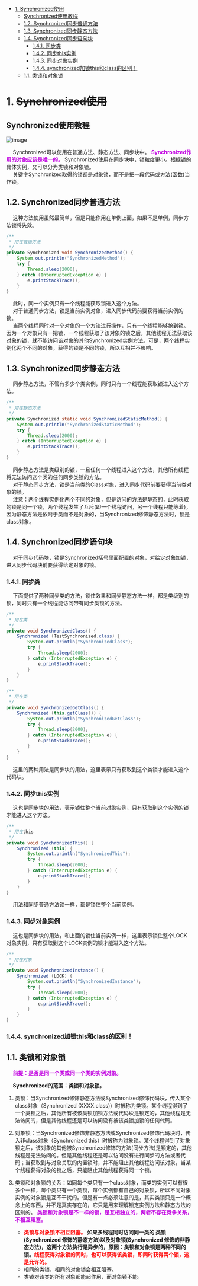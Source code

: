 

<!-- TOC -->

- [1. ~~Synchronized使用~~](#1-synchronized使用)
    - [Synchronized使用教程](#synchronized使用教程)
    - [1.2. Synchronized同步普通方法](#12-synchronized同步普通方法)
    - [1.3. Synchronized同步静态方法](#13-synchronized同步静态方法)
    - [1.4. Synchronized同步语句块](#14-synchronized同步语句块)
        - [1.4.1. 同步类](#141-同步类)
        - [1.4.2. 同步this实例](#142-同步this实例)
        - [1.4.3. 同步对象实例](#143-同步对象实例)
        - [1.4.4. synchronized加锁this和class的区别！](#144-synchronized加锁this和class的区别)
    - [1.1. 类锁和对象锁](#11-类锁和对象锁)

<!-- /TOC -->



# 1. ~~Synchronized使用~~  
## Synchronized使用教程
![image](https://gitee.com/wt1814/pic-host/raw/master/images/java/concurrent/multi-11.png)  

&emsp; Synchronized可以使用在普通方法、静态方法、同步块中。 **<font color = "clime">Synchronized作用的对象应该是唯一的。</font>** Synchronized使用在同步块中，锁粒度更小。根据锁的具体实例，又可以分为类锁和对象锁。  
&emsp; 关键字Synchronized取得的锁都是对象锁，而不是把一段代码或方法(函数)当作锁。  
<!-- 
锁非this对象具有一定的优点：如果在一个类中有很多个Synchronized方法，这时虽然能实现同步，但会受到阻塞，所以影响运行效率；但如果使用同步代码块锁非this对象，则Synchronized(非this)代码块中的程序与同步方法是异步的，不与其他锁this同步方法争抢this锁，则可 大大提高运行效率。  
在大多数的情况下，同步Synchronized代码块都不使用String作为锁对象，而改用其他，比如new Object()实例化一个 Object对象，但它并不放人缓存中。  
-->


## 1.2. Synchronized同步普通方法  
&emsp; 这种方法使用虽然最简单，但是只能作用在单例上面，如果不是单例，同步方法锁将失效。  

```java
/**
 * 用在普通方法
 */
private Synchronized void SynchronizedMethod() {
    System.out.println("SynchronizedMethod");
    try {
        Thread.sleep(2000);
    } catch (InterruptedException e) {
        e.printStackTrace();
    }
}
```
&emsp; 此时，同一个实例只有一个线程能获取锁进入这个方法。  
&emsp; 对于普通同步方法，锁是当前实例对象，进入同步代码前要获得当前实例的锁。  
&emsp; 当两个线程同时对一个对象的一个方法进行操作，只有一个线程能够抢到锁。因为一个对象只有一把锁，一个线程获取了该对象的锁之后，其他线程无法获取该对象的锁，就不能访问该对象的其他Synchronized实例方法。可是，两个线程实例化两个不同的对象，获得的锁是不同的锁，所以互相并不影响。  

## 1.3. Synchronized同步静态方法  
&emsp; 同步静态方法，不管有多少个类实例，同时只有一个线程能获取锁进入这个方法。  

```java
/**
 * 用在静态方法
 */
private Synchronized static void SynchronizedStaticMethod() {
    System.out.println("SynchronizedStaticMethod");
    try {
        Thread.sleep(2000);
    } catch (InterruptedException e) {
        e.printStackTrace();
    }
}
```
&emsp; 同步静态方法是类级别的锁，一旦任何一个线程进入这个方法，其他所有线程将无法访问这个类的任何同步类锁的方法。  
&emsp; 对于静态同步方法，锁是当前类的Class对象，进入同步代码前要获得当前类对象的锁。  
&emsp; 注意：两个线程实例化两个不同的对象，但是访问的方法是静态的，此时获取的锁是同一个锁，两个线程发生了互斥(即一个线程访问，另一个线程只能等着)，因为静态方法是依附于类而不是对象的，当Synchronized修饰静态方法时，锁是class对象。  

## 1.4. Synchronized同步语句块  
&emsp; 对于同步代码块，锁是Synchronized括号里面配置的对象，对给定对象加锁，进入同步代码块前要获得给定对象的锁。  

### 1.4.1. 同步类
&emsp; 下面提供了两种同步类的方法，锁住效果和同步静态方法一样，都是类级别的锁，同时只有一个线程能访问带有同步类锁的方法。  

```java
/**
 * 用在类
 */
private void SynchronizedClass() {
    Synchronized (TestSynchronized.class) {
        System.out.println("SynchronizedClass");
        try {
            Thread.sleep(2000);
        } catch (InterruptedException e) {
            e.printStackTrace();
        }
    }
}

/**
 * 用在类
 */
private void SynchronizedGetClass() {
    Synchronized (this.getClass()) {
        System.out.println("SynchronizedGetClass");
        try {
            Thread.sleep(2000);
        } catch (InterruptedException e) {
            e.printStackTrace();
        }
    }
}
```
&emsp; 这里的两种用法是同步块的用法，这里表示只有获取到这个类锁才能进入这个代码块。  

### 1.4.2. 同步this实例  
&emsp; 这也是同步块的用法，表示锁住整个当前对象实例，只有获取到这个实例的锁才能进入这个方法。  

```java
/**
 * 用在this
 */
private void SynchronizedThis() {
    Synchronized (this) {
        System.out.println("SynchronizedThis");
        try {
            Thread.sleep(2000);
        } catch (InterruptedException e) {
            e.printStackTrace();
        }
    }
}
```
&emsp; 用法和同步普通方法锁一样，都是锁住整个当前实例。  

### 1.4.3. 同步对象实例  
&emsp; 这也是同步块的用法，和上面的锁住当前实例一样，这里表示锁住整个LOCK 对象实例，只有获取到这个LOCK实例的锁才能进入这个方法。  

```java
/**
 * 用在对象
 */
private void SynchronizedInstance() {
    Synchronized (LOCK) {
        System.out.println("SynchronizedInstance");
        try {
            Thread.sleep(2000);
        } catch (InterruptedException e) {
            e.printStackTrace();
        }
    }
}
```

### 1.4.4. synchronized加锁this和class的区别！ 
<!-- 
https://mp.weixin.qq.com/s/ewXpaeMYNx7FAW_fYoQbPg
--> 


 
## 1.1. 类锁和对象锁
&emsp; **<font color = "clime">前提：是否是同一个类或同一个类的实例对象。</font>**    

&emsp; **Synchronized的范围：类锁和对象锁。** 
1. 类锁：当Synchronized修饰静态方法或Synchronized修饰代码块，传入某个class对象（Synchronized (XXXX.class)）时被称为类锁。某个线程得到了一个类锁之后，其他所有被该类锁加锁方法或代码块是锁定的，其他线程是无法访问的，但是其他线程还是可以访问没有被该类锁加锁的任何代码。  
2. 对象锁：当Synchronized修饰非静态方法或Synchronized修饰代码块时，传入非class对象（Synchronized this）时被称为对象锁。某个线程得到了对象锁之后，该对象的其他被Synchronized修饰的方法(同步方法)是锁定的，其他线程是无法访问的。但是其他线程还是可以访问没有进行同步的方法或者代码；当获取到与对象关联的内置锁时，并不能阻止其他线程访问该对象，当某个线程获得对象的锁之后，只能阻止其他线程获得同一个锁。  
3. 类锁和对象锁的关系：如同每个类只有一个class对象，而类的实例可以有很多个一样，每个类只有一个类锁，每个实例都有自己的对象锁，所以不同对象实例的对象锁是互不干扰的。但是有一点必须注意的是，其实类锁只是一个概念上的东西，并不是真实存在的，它只是用来理解锁定实例方法和静态方法的区别的。 **<font color = "clime">类锁和对象锁是不一样的锁，是互相独立的，两者不存在竞争关系，不相互阻塞。</font>**  

    * **<font color = "red">类锁与对象锁不相互阻塞。</font> 如果多线程同时访问同一类的 类锁(Synchronized 修饰的静态方法)以及对象锁(Synchronized 修饰的非静态方法)，这两个方法执行是异步的，原因：类锁和对象锁是两种不同的锁。<font color = "red">线程获得对象锁的同时，也可以获得该类锁，即同时获得两个锁，这是允许的。</font>**  
    * 相同的类锁，相同的对象锁会相互阻塞。
    * 类锁对该类的所有对象都能起作用，而对象锁不能。